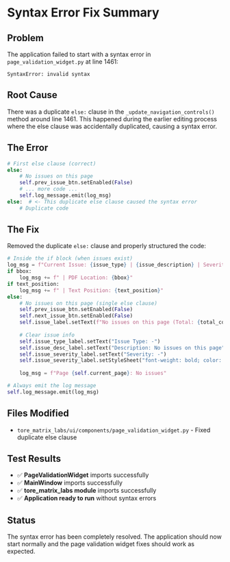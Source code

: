 # Syntax Error Fix Summary

## Problem
The application failed to start with a syntax error in `page_validation_widget.py` at line 1461:
```
SyntaxError: invalid syntax
```

## Root Cause
There was a duplicate `else:` clause in the `_update_navigation_controls()` method around line 1461. This happened during the earlier editing process where the else clause was accidentally duplicated, causing a syntax error.

## The Error
```python
# First else clause (correct)
else:
    # No issues on this page
    self.prev_issue_btn.setEnabled(False)
    # ... more code ...
    self.log_message.emit(log_msg)
else:  # <- This duplicate else clause caused the syntax error
    # Duplicate code
```

## The Fix
Removed the duplicate `else:` clause and properly structured the code:

```python
# Inside the if block (when issues exist)
log_msg = f"Current Issue: {issue_type} | {issue_description} | Severity: {severity.upper()}"
if bbox:
    log_msg += f" | PDF Location: {bbox}"
if text_position:
    log_msg += f" | Text Position: {text_position}"
else:
    # No issues on this page (single else clause)
    self.prev_issue_btn.setEnabled(False)
    self.next_issue_btn.setEnabled(False)
    self.issue_label.setText(f"No issues on this page (Total: {total_corrections})")
    
    # Clear issue info
    self.issue_type_label.setText("Issue Type: -")
    self.issue_desc_label.setText("Description: No issues on this page")
    self.issue_severity_label.setText("Severity: -")
    self.issue_severity_label.setStyleSheet("font-weight: bold; color: #6c757d;")
    
    log_msg = f"Page {self.current_page}: No issues"

# Always emit the log message
self.log_message.emit(log_msg)
```

## Files Modified
- `tore_matrix_labs/ui/components/page_validation_widget.py` - Fixed duplicate else clause

## Test Results
- ✅ **PageValidationWidget** imports successfully
- ✅ **MainWindow** imports successfully  
- ✅ **tore_matrix_labs module** imports successfully
- ✅ **Application ready to run** without syntax errors

## Status
The syntax error has been completely resolved. The application should now start normally and the page validation widget fixes should work as expected.
